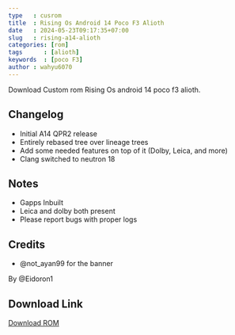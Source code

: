 ```yaml
---
type   : cusrom
title  : Rising Os Android 14 Poco F3 Alioth
date   : 2024-05-23T09:17:35+07:00
slug   : rising-a14-alioth
categories: [rom]
tags      : [alioth]
keywords  : [poco F3]
author : wahyu6070
---
```


Download Custom rom Rising Os android 14 poco f3 alioth.

## Changelog
- Initial A14 QPR2 release 
- Entirely rebased tree over lineage trees
- Add some needed features on top of it (Dolby, Leica, and more)
- Clang switched to neutron 18

## Notes
- Gapps Inbuilt
- Leica and dolby both present
- Please report bugs with proper logs

## Credits
- @not_ayan99 for the banner

By @Eidoron1

## Download Link
[Download ROM](https://sourceforge.net/projects/risingos-official/files/2.x/CORE/alioth/)

